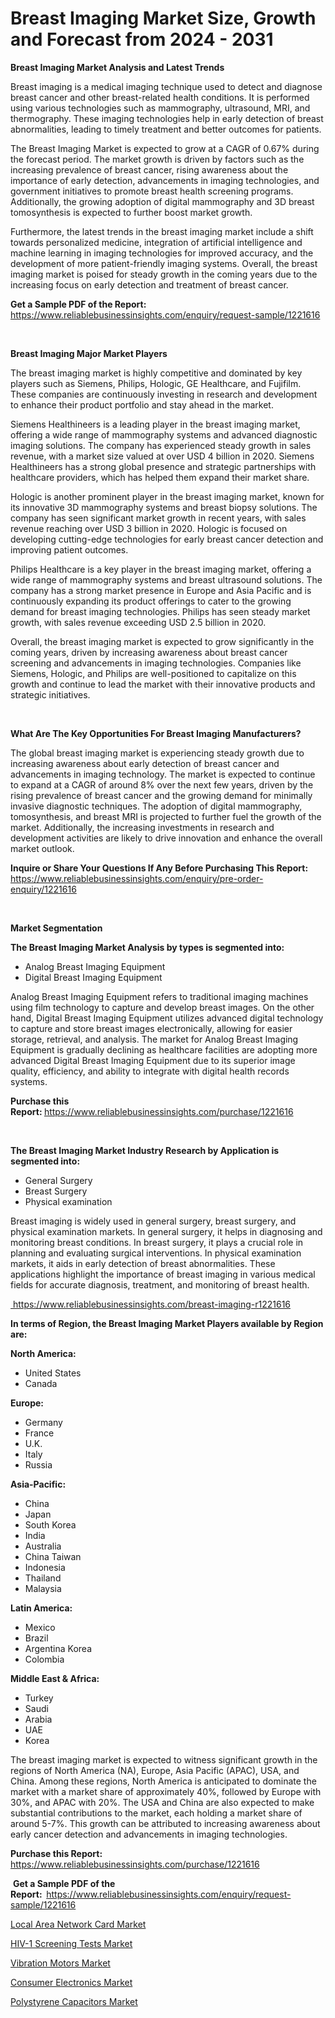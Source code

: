<p><h1>Breast Imaging Market Size, Growth and Forecast from 2024 - 2031</h1></p><p><strong>Breast Imaging Market Analysis and Latest Trends</strong></p>
<p><p>Breast imaging is a medical imaging technique used to detect and diagnose breast cancer and other breast-related health conditions. It is performed using various technologies such as mammography, ultrasound, MRI, and thermography. These imaging technologies help in early detection of breast abnormalities, leading to timely treatment and better outcomes for patients.</p><p>The Breast Imaging Market is expected to grow at a CAGR of 0.67% during the forecast period. The market growth is driven by factors such as the increasing prevalence of breast cancer, rising awareness about the importance of early detection, advancements in imaging technologies, and government initiatives to promote breast health screening programs. Additionally, the growing adoption of digital mammography and 3D breast tomosynthesis is expected to further boost market growth.</p><p>Furthermore, the latest trends in the breast imaging market include a shift towards personalized medicine, integration of artificial intelligence and machine learning in imaging technologies for improved accuracy, and the development of more patient-friendly imaging systems. Overall, the breast imaging market is poised for steady growth in the coming years due to the increasing focus on early detection and treatment of breast cancer.</p></p>
<p><strong>Get a Sample PDF of the Report:&nbsp;</strong> <a href="https://www.reliablebusinessinsights.com/enquiry/request-sample/1221616">https://www.reliablebusinessinsights.com/enquiry/request-sample/1221616</a></p>
<p>&nbsp;</p>
<p><strong>Breast Imaging Major Market Players</strong></p>
<p><p>The breast imaging market is highly competitive and dominated by key players such as Siemens, Philips, Hologic, GE Healthcare, and Fujifilm. These companies are continuously investing in research and development to enhance their product portfolio and stay ahead in the market. </p><p>Siemens Healthineers is a leading player in the breast imaging market, offering a wide range of mammography systems and advanced diagnostic imaging solutions. The company has experienced steady growth in sales revenue, with a market size valued at over USD 4 billion in 2020. Siemens Healthineers has a strong global presence and strategic partnerships with healthcare providers, which has helped them expand their market share.</p><p>Hologic is another prominent player in the breast imaging market, known for its innovative 3D mammography systems and breast biopsy solutions. The company has seen significant market growth in recent years, with sales revenue reaching over USD 3 billion in 2020. Hologic is focused on developing cutting-edge technologies for early breast cancer detection and improving patient outcomes.</p><p>Philips Healthcare is a key player in the breast imaging market, offering a wide range of mammography systems and breast ultrasound solutions. The company has a strong market presence in Europe and Asia Pacific and is continuously expanding its product offerings to cater to the growing demand for breast imaging technologies. Philips has seen steady market growth, with sales revenue exceeding USD 2.5 billion in 2020.</p><p>Overall, the breast imaging market is expected to grow significantly in the coming years, driven by increasing awareness about breast cancer screening and advancements in imaging technologies. Companies like Siemens, Hologic, and Philips are well-positioned to capitalize on this growth and continue to lead the market with their innovative products and strategic initiatives.</p></p>
<p>&nbsp;</p>
<p><strong>What Are The Key Opportunities For Breast Imaging Manufacturers?</strong></p>
<p><p>The global breast imaging market is experiencing steady growth due to increasing awareness about early detection of breast cancer and advancements in imaging technology. The market is expected to continue to expand at a CAGR of around 8% over the next few years, driven by the rising prevalence of breast cancer and the growing demand for minimally invasive diagnostic techniques. The adoption of digital mammography, tomosynthesis, and breast MRI is projected to further fuel the growth of the market. Additionally, the increasing investments in research and development activities are likely to drive innovation and enhance the overall market outlook.</p></p>
<p><strong>Inquire or Share Your Questions If Any Before Purchasing This Report:</strong> <a href="https://www.reliablebusinessinsights.com/enquiry/pre-order-enquiry/1221616">https://www.reliablebusinessinsights.com/enquiry/pre-order-enquiry/1221616</a></p>
<p>&nbsp;</p>
<p><strong>Market Segmentation</strong></p>
<p><strong>The Breast Imaging Market Analysis by types is segmented into:</strong></p>
<p><ul><li>Analog Breast Imaging Equipment</li><li>Digital Breast Imaging Equipment</li></ul></p>
<p><p>Analog Breast Imaging Equipment refers to traditional imaging machines using film technology to capture and develop breast images. On the other hand, Digital Breast Imaging Equipment utilizes advanced digital technology to capture and store breast images electronically, allowing for easier storage, retrieval, and analysis. The market for Analog Breast Imaging Equipment is gradually declining as healthcare facilities are adopting more advanced Digital Breast Imaging Equipment due to its superior image quality, efficiency, and ability to integrate with digital health records systems.</p></p>
<p><strong>Purchase this Report:&nbsp;</strong><a href="https://www.reliablebusinessinsights.com/purchase/1221616">https://www.reliablebusinessinsights.com/purchase/1221616</a></p>
<p>&nbsp;</p>
<p><strong>The Breast Imaging Market Industry Research by Application is segmented into:</strong></p>
<p><ul><li>General Surgery</li><li>Breast Surgery</li><li>Physical examination</li></ul></p>
<p><p>Breast imaging is widely used in general surgery, breast surgery, and physical examination markets. In general surgery, it helps in diagnosing and monitoring breast conditions. In breast surgery, it plays a crucial role in planning and evaluating surgical interventions. In physical examination markets, it aids in early detection of breast abnormalities. These applications highlight the importance of breast imaging in various medical fields for accurate diagnosis, treatment, and monitoring of breast health.</p></p>
<p><a href="https://www.reliablebusinessinsights.com/breast-imaging-r1221616">&nbsp;https://www.reliablebusinessinsights.com/breast-imaging-r1221616</a></p>
<p><strong>In terms of Region, the Breast Imaging Market Players available by Region are:</strong></p>
<p>
    <p> <strong> North America: </strong>
        <ul>
            <li>United States</li>
            <li>Canada</li>
        </ul>
        </p> 
    <p> <strong> Europe: </strong>
        <ul>
            <li>Germany</li>
            <li>France</li>
            <li>U.K.</li>
            <li>Italy</li>
            <li>Russia</li>
        </ul>
        </p> 
    <p> <strong> Asia-Pacific: </strong>
        <ul>
            <li>China</li>
            <li>Japan</li>
            <li>South Korea</li>
            <li>India</li>
            <li>Australia</li>
            <li>China Taiwan</li>
            <li>Indonesia</li>
            <li>Thailand</li>
            <li>Malaysia</li>
        </ul>
        </p> 
    <p> <strong> Latin America: </strong>
        <ul>
            <li>Mexico</li>
            <li>Brazil</li>
            <li>Argentina Korea</li>
            <li>Colombia</li>
        </ul>
        </p> 
    <p> <strong> Middle East & Africa: </strong>
        <ul>
            <li>Turkey</li>
            <li>Saudi</li>
            <li>Arabia</li>
            <li>UAE</li>
            <li>Korea</li>
        </ul>
    </p>
    </p>
<p><p>The breast imaging market is expected to witness significant growth in the regions of North America (NA), Europe, Asia Pacific (APAC), USA, and China. Among these regions, North America is anticipated to dominate the market with a market share of approximately 40%, followed by Europe with 30%, and APAC with 20%. The USA and China are also expected to make substantial contributions to the market, each holding a market share of around 5-7%. This growth can be attributed to increasing awareness about early cancer detection and advancements in imaging technologies.</p></p>
<p><strong>Purchase this Report: </strong><a href="https://www.reliablebusinessinsights.com/purchase/1221616">https://www.reliablebusinessinsights.com/purchase/1221616</a></p>
<p>&nbsp;<strong>Get a Sample PDF of the Report:&nbsp;&nbsp;</strong><a href="https://www.reliablebusinessinsights.com/enquiry/request-sample/1221616">https://www.reliablebusinessinsights.com/enquiry/request-sample/1221616</a></p>
<p><strong></strong></p>
<p><p><a href="https://medium.com/@kimvicki3211/local-area-network-card-market-size-by-type-10-mbps-100-mbps-1000-mbps-10-gbps-other-by-product-b860e6e26d9e">Local Area Network Card Market</a></p><p><a href="https://github.com/dlwlxxqs71/Market-Research-Report-List-1/blob/main/hiv-1-screening-tests-market.md">HIV-1 Screening Tests Market</a></p><p><a href="https://medium.com/@watsonfeest2023/vibration-motors-market-forecast-global-market-trends-and-analysis-from-2024-to-2031-covered-in-ebd22e684291">Vibration Motors Market</a></p><p><a href="https://medium.com/@borisfisher2023/global-consumer-electronics-industry-types-applications-market-players-regional-growth-32a0b86bab4c">Consumer Electronics Market</a></p><p><a href="https://medium.com/@erinveum/evaluating-global-polystyrene-capacitors-market-trends-and-growth-opportunities-by-region-type-d3ba9b9f2ee5">Polystyrene Capacitors Market</a></p></p>